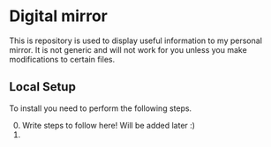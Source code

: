 # Digital mirror

This is repository is used to display useful information to my personal mirror. It is not generic and will not work for you unless you make modifications to certain files.

## Local Setup

To install you need to perform the following steps.

0. Write steps to follow here! Will be added later :)
1.